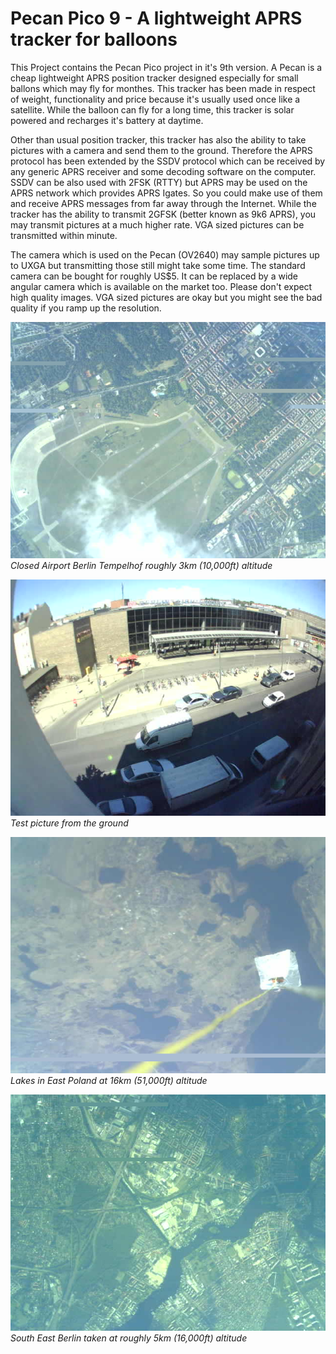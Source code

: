 # Pecan Pico 9 - A lightweight APRS tracker for balloons
This Project contains the Pecan Pico project in it's 9th version. A Pecan is a cheap lightweight APRS position tracker designed especially for small ballons which may fly for monthes. This tracker has been made in respect of weight, functionality and price because it's usually used once like a satellite. While the balloon can fly for a long time, this tracker is solar powered and recharges it's battery at daytime.

Other than usual position tracker, this tracker has also the ability to take pictures with a camera and send them to the ground. Therefore the APRS protocol has been extended by the SSDV protocol which can be received by any generic APRS receiver and some decoding software on the computer. SSDV can be also used with 2FSK (RTTY) but APRS may be used on the APRS network which provides APRS Igates. So you could make use of them and receive APRS messages from far away through the Internet. While the tracker has the ability to transmit 2GFSK (better known as 9k6 APRS), you may transmit pictures at a much higher rate. VGA sized pictures can be transmitted within minute.

The camera which is used on the Pecan (OV2640) may sample pictures up to UXGA but transmitting those still might take some time. The standard camera can be bought for roughly US$5. It can be replaced by a wide angular camera which is available on the market too. Please don't expect high quality images. VGA sized pictures are okay but you might see the bad quality if you ramp up the resolution.

![Airport Berlin Tempelhof](airport_tempelhof.jpg)<br>
*Closed Airport Berlin Tempelhof roughly 3km (10,000ft) altitude*

![Train station](train_station.jpg)<br>
*Test picture from the ground*

![Lakes in Poland](lakes_west_poland.jpg)<br>
*Lakes in East Poland at 16km (51,000ft) altitude*

![South East Berlin](south_east_berlin.jpg)<br>
*South East Berlin taken at roughly 5km (16,000ft) altitude*
